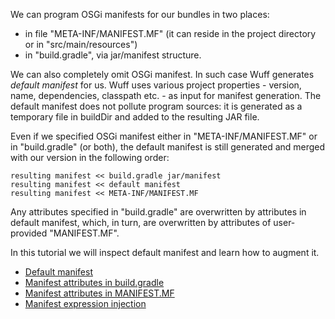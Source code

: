 We can program OSGi manifests for our bundles in two places:
- in file "META-INF/MANIFEST.MF" (it can reside in the project directory or in "src/main/resources")
- in "build.gradle", via jar/manifest structure.

We can also completely omit OSGi manifest. In such case Wuff generates *default manifest* for us. Wuff uses various project properties - version, name, dependencies, classpath etc. - as input for manifest generation. The default manifest does not pollute program sources: it is generated as a temporary file in buildDir and added to the resulting JAR file.

Even if we specified OSGi manifest either in "META-INF/MANIFEST.MF" or in "build.gradle" (or both), the default manifest is still generated and merged with our version in the following order:

    resulting manifest << build.gradle jar/manifest
    resulting manifest << default manifest
    resulting manifest << META-INF/MANIFEST.MF

Any attributes specified in "build.gradle" are overwritten by attributes in default manifest, which, in turn, are overwritten by attributes of user-provided "MANIFEST.MF".

In this tutorial we will inspect default manifest and learn how to augment it.

- [Default manifest](Default-manifest)
- [Manifest attributes in build.gradle](Manifest-attributes-in-build.gradle)
- [Manifest attributes in MANIFEST.MF](Manifest-attributes-in-MANIFEST.MF)
- [Manifest expression injection](Manifest-expression-injection)
